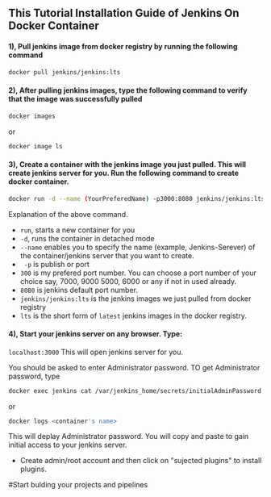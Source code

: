 ## This Tutorial Installation Guide of Jenkins On Docker Container 


#### 1), Pull jenkins image from docker registry by running the following command

```bash
docker pull jenkins/jenkins:lts
```

#### 2), After pulling jenkins images, type the following command to verify that the image was successfully pulled
```bash
docker images
```
or

```bash
docker image ls
```  


#### 3), Create a container with the jenkins image you just pulled. This will create jenkins server for you. Run the following command to create docker container.

```bash
docker run -d --name (YourPreferedName) -p3000:8080 jenkins/jenkins:lts
```
Explanation of the above command.
  - `run`, starts a new container for you
  - `-d`, runs the container in detached mode
  - `--name` enables you to specify the name (example, Jenkins-Serever) of the container/jenkins server that you want to create. 
  - ` -p` is publish or port 
  - `300` is my prefered port number. You can choose a port number of your choice say, 7000, 9000 5000, 6000 or any if not in used already. 
  - `8080` is jenkins default port number. 
  - `jenkins/jenkins:lts` is the jenkins images we just pulled from docker registry
  - `lts` is the short form of `latest` jenkins images in the docker registry.

#### 4), Start your jenkins server on any browser. Type:
`localhost:3000` This will open jenkins server for you. 

You should be asked to enter Administrator password. TO get Administrator password, type

```bash
docker exec jenkins cat /var/jenkins_home/secrets/initialAdminPassword
```
or
 
 ```bash
 docker logs <container's name>
 ```
This will deplay Administrator password. You will copy and paste to gain initial access to your jenkins server.

- Create admin/root account and then click on "sujected plugins" to install plugins. 

#Start bulding your projects and pipelines 